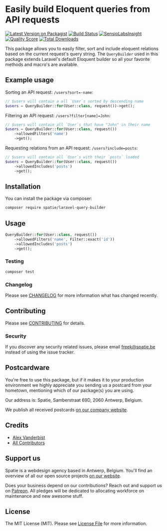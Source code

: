 # Easily build Eloquent queries from API requests

[![Latest Version on Packagist](https://img.shields.io/packagist/v/spatie/laravel-query-builder.svg?style=flat-square)](https://packagist.org/packages/spatie/laravel-query-builder)
[![Build Status](https://img.shields.io/travis/spatie/laravel-query-builder/master.svg?style=flat-square)](https://travis-ci.org/spatie/laravel-query-builder)
[![SensioLabsInsight](https://img.shields.io/sensiolabs/i/xxxxxxxxx.svg?style=flat-square)](https://insight.sensiolabs.com/projects/xxxxxxxxx)
[![Quality Score](https://img.shields.io/scrutinizer/g/spatie/laravel-query-builder.svg?style=flat-square)](https://scrutinizer-ci.com/g/spatie/laravel-query-builder)
[![Total Downloads](https://img.shields.io/packagist/dt/spatie/laravel-query-builder.svg?style=flat-square)](https://packagist.org/packages/spatie/laravel-query-builder)

This package allows you to easily filter, sort and include eloquent relations based on the current request's query string. The `QueryBuilder` used in this package extends Laravel's default Eloquent builder so all your favorite methods and macro's are available.

## Example usage

Sorting an API request: `/users?sort=-name`:

```php
// $users will contain a all `User`s sorted by descending name
$users = QueryBuilder::for(User::class, request())->get();
```

Filtering an API request: `/users?filter[name]=John`:

```php
// $users will contain all `User`s that have "John" in their name
$users = QueryBuilder::for(User::class, request())
    ->allowedFilters('name')
    ->get();
```

Requesting relations from an API request: `/users?include=posts`:

```php
// $users will contain all `User`s with their `posts` loaded
$users = QueryBuilder::for(User::class, request())
    ->allowedIncludes('posts')
    ->get();
```

## Installation

You can install the package via composer:

```bash
composer require spatie/laravel-query-builder
```

## Usage

``` php
QueryBuilder::for(User::class, request())
    ->allowedFilters('name', Filter::exact('id'))
    ->allowedIncludes('posts')
    ->get();
```

### Testing

``` bash
composer test
```

### Changelog

Please see [CHANGELOG](CHANGELOG.md) for more information what has changed recently.

## Contributing

Please see [CONTRIBUTING](CONTRIBUTING.md) for details.

### Security

If you discover any security related issues, please email freek@spatie.be instead of using the issue tracker.

## Postcardware

You're free to use this package, but if it makes it to your production environment we highly appreciate you sending us a postcard from your hometown, mentioning which of our package(s) you are using.

Our address is: Spatie, Samberstraat 69D, 2060 Antwerp, Belgium.

We publish all received postcards [on our company website](https://spatie.be/en/opensource/postcards).

## Credits

- [Alex Vanderbist](https://github.com/AlexVanderbist)
- [All Contributors](../../contributors)

## Support us

Spatie is a webdesign agency based in Antwerp, Belgium. You'll find an overview of all our open source projects [on our website](https://spatie.be/opensource).

Does your business depend on our contributions? Reach out and support us on [Patreon](https://www.patreon.com/spatie).
All pledges will be dedicated to allocating workforce on maintenance and new awesome stuff.

## License

The MIT License (MIT). Please see [License File](LICENSE.md) for more information.
